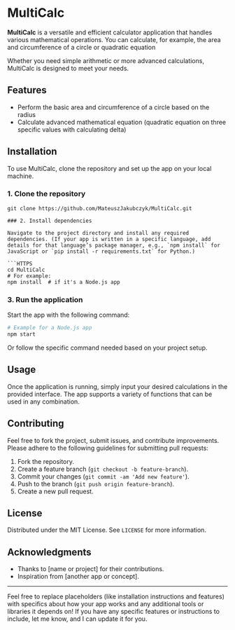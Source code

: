 # MultiCalc

**MultiCalc** is a versatile and efficient calculator application that handles various mathematical operations. You can calculate, for example, the area and circumference of a circle or quadratic equation

Whether you need simple arithmetic or more advanced calculations, MultiCalc is designed to meet your needs.

## Features

- Perform the basic area and circumference of a circle based on the radius
- Calculate advanced mathematical equation (quadratic equation on three specific values with calculating delta)

## Installation

To use MultiCalc, clone the repository and set up the app on your local machine.

### 1. Clone the repository

```HTTPS
git clone https://github.com/MateuszJakubczyk/MultiCalc.git

### 2. Install dependencies

Navigate to the project directory and install any required dependencies. (If your app is written in a specific language, add details for that language’s package manager, e.g., `npm install` for JavaScript or `pip install -r requirements.txt` for Python.)

```HTTPS
cd MultiCalc
# For example:
npm install  # if it's a Node.js app
```

### 3. Run the application

Start the app with the following command:

```bash
# Example for a Node.js app
npm start
```

Or follow the specific command needed based on your project setup.

## Usage

Once the application is running, simply input your desired calculations in the provided interface. The app supports a variety of functions that can be used in any combination.

## Contributing

Feel free to fork the project, submit issues, and contribute improvements. Please adhere to the following guidelines for submitting pull requests:

1. Fork the repository.
2. Create a feature branch (`git checkout -b feature-branch`).
3. Commit your changes (`git commit -am 'Add new feature'`).
4. Push to the branch (`git push origin feature-branch`).
5. Create a new pull request.

## License

Distributed under the MIT License. See `LICENSE` for more information.

## Acknowledgments

- Thanks to [name or project] for their contributions.
- Inspiration from [another app or concept].

---

Feel free to replace placeholders (like installation instructions and features) with specifics about how your app works and any additional tools or libraries it depends on! If you have any specific features or instructions to include, let me know, and I can update it for you.
